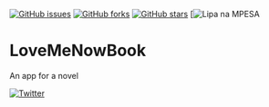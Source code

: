 [![GitHub issues](https://img.shields.io/github/issues/Mogakamo/LoveMeNowBook)](https://github.com/Mogakamo/LoveMeNowBook/issues)
[![GitHub forks](https://img.shields.io/github/forks/Mogakamo/LoveMeNowBook)](https://github.com/Mogakamo/LoveMeNowBook/network)
[![GitHub stars](https://img.shields.io/github/stars/Mogakamo/LoveMeNowBook)](https://github.com/Mogakamo/LoveMeNowBook/stargazers)
[![Lipa na MPESA](https://img.shields.io/badge/lipa--na--MPESA-yes-brightgreen)


# LoveMeNowBook
An app for a novel

[![Twitter](https://img.shields.io/twitter/url?style=social)](https://twitter.com/intent/tweet?text=Wow:&url=https%3A%2F%2Fgithub.com%2FMogakamo%2FLoveMeNowBook)
